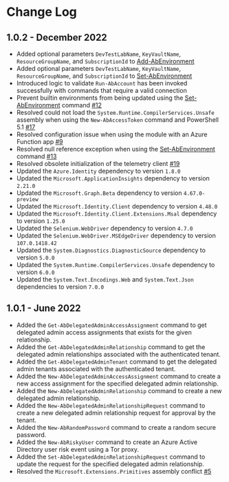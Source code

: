 <!--
    Please leave this section at the top of the change log.

    Changes for the upcoming release should go under the section titled "Upcoming Release", and should adhere to the following format:

    ## Upcoming Release
    * Overview of change #1
        - Additional information about change #1
    * Overview of change #2
        - Additional information about change #2
        - Additional information about change #2
    * Overview of change #3
    * Overview of change #4
        - Additional information about change #4

    ## YYYY.MM.DD - Version X.Y.Z (Previous Release)
    * Overview of change #1
        - Additional information about change #1
-->

# Change Log

## 1.0.2 - December 2022

* Added optional parameters `DevTestLabName`, `KeyVaultName`, `ResourceGroupName`, and `SubscriptionId` to [Add-AbEnvironment](https://github.com/automationbrew/autobrew-powershell/blob/main/docs/help/Add-AbEnvironment.md)
* Added optional parameters `DevTestLabName`, `KeyVaultName`, `ResourceGroupName`, and `SubscriptionId` to [Set-AbEnvironment](https://github.com/automationbrew/autobrew-powershell/blob/main/docs/help/Set-AbEnvironment.md)
* Introduced logic to validate `Run-AbAccount` has been invoked successfully with commands that require a valid connection
* Prevent builtin environments from being updated using the [Set-AbEnvironment](https://github.com/automationbrew/autobrew-powershell/blob/main/docs/help/Set-AbEnvironment.md) command [#12](https://github.com/automationbrew/autobrew-powershell/issues/12)
* Resolved could not load the `System.Runtime.CompilerServices.Unsafe` assembly when using the `New-AbAccessToken` command and PowerShell 5.1 [#17](https://github.com/automationbrew/autobrew-powershell/issues/17)
* Resolved configuration issue when using the module with an Azure Function app [#9](https://github.com/automationbrew/autobrew-powershell/issues/9)
* Resolved null reference exception when using the [Set-AbEnvironment](https://github.com/automationbrew/autobrew-powershell/blob/main/docs/help/Set-AbEnvironment.md) command [#13](https://github.com/automationbrew/autobrew-powershell/issues/13)
* Resolved obsolete initialization of the telemetry client [#19](https://github.com/automationbrew/autobrew-powershell/issues/19)
* Updated the `Azure.Identity` dependency to version `1.8.0`
* Updated the `Microsoft.ApplicationInsights` dependency to version `2.21.0`
* Updated the `Microsoft.Graph.Beta` dependency to version `4.67.0-preview`
* Updated the `Microsoft.Identity.Client` dependency to version `4.48.0`
* Updated the `Microsoft.Identity.Client.Extensions.Msal` dependency to version `1.25.0`
* Updated the `Selenium.WebDriver` dependency to version `4.7.0`
* Updated the `Selenium.WebDriver.MSEdgeDriver` dependency to version `107.0.1418.42`
* Updated the `System.Diagnostics.DiagnosticSource` dependency to version `5.0.0`
* Updated the `System.Runtime.CompilerServices.Unsafe` dependency to version `6.0.0`
* Updated the `System.Text.Encodings.Web` and `System.Text.Json` dependencies to version `7.0.0`

## 1.0.1 - June 2022

* Added the `Get-AbDelegatedAdminAccessAssignment` command to get delegated admin access assignments that exists for the given relationship.
* Added the `Get-AbDelegatedAdminRelationship` command to get the delegated admin relationships associated with the authenticated tenant.
* Added the `Get-AbDelegatedAdminTenant` command to get the delegated admin tenants associated with the authenticated tenant.
* Added the `New-AbDelegatedAdminAccessAssignment` command to create a new access assignment for the specified delegated admin relationship.
* Added the `New-AbDelegatedAdminRelationship` command to create a new delegated admin relationship.
* Added the `New-AbDelegatedAdminRelationshipRequest` command to create a new delegated admin relationship request for approval by the tenant.
* Added the `New-AbRandomPassword` command to create a random secure password.
* Added the `New-AbRiskyUser` command to create an Azure Active Directory user risk event using a Tor proxy.
* Added the `Set-AbDelegatedAdminRelationshipRequest` command to update the request for the specified delegated admin relationship.
* Resolved the `Microsoft.Extensions.Primitives` assembly conflict [#5](https://github.com/automationbrew/autobrew-powershell/issues/5)
